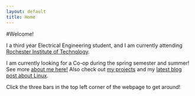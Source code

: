```yaml
---
layout: default
title: Home
---
```


#Welcome!

I a third year Electrical Engineering student, and I am currently 
attending [Rochester Institute of Technology](http://www.rit.edu).  

I am currently looking for a Co-op during the spring semester and summer! 
See more [about me here!](/about) Also check out [my projects](/projects) 
and my [latest blog post about Linux](/2014/09/04/linux-experience/).

Click the three bars in the top left corner of the webpage to get around!
